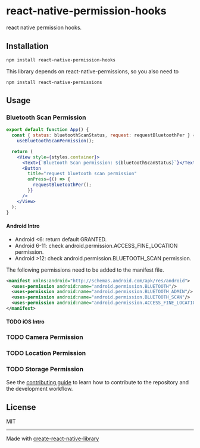 # react-native-permission-hooks

react native permission hooks.

## Installation

```sh
npm install react-native-permission-hooks
```

This library depends on react-native-permissions, so you also need to

```shell
npm install react-native-permissions
```

## Usage

### Bluetooth Scan Permission

```jsx
export default function App() {
  const { status: bluetoothScanStatus, request: requestBluetoothPer } =
    useBluetoothScanPermission();

  return (
    <View style={styles.container}>
      <Text>{`Bluetooth Scan permission: ${bluetoothScanStatus}`}</Text>
      <Button
        title="request bluetooth scan permission"
        onPress={() => {
          requestBluetoothPer();
        }}
      />
    </View>
  );
}
```

#### Android Intro

- Android <6: return default GRANTED.
- Android 6-11: check android.permission.ACCESS_FINE_LOCATION permission.
- Android >12: check android.permission.BLUETOOTH_SCAN permission.

The following permissions need to be added to the manifest file.

```xml
<manifest xmlns:android="http://schemas.android.com/apk/res/android">
  <uses-permission android:name="android.permission.BLUETOOTH"/>
  <uses-permission android:name="android.permission.BLUETOOTH_ADMIN"/>
  <uses-permission android:name="android.permission.BLUETOOTH_SCAN"/>
  <uses-permission android:name="android.permission.ACCESS_FINE_LOCATION"/>
</manifest>
```

#### TODO iOS Intro


### TODO Camera Permission
### TODO Location Permission
### TODO Storage Permission

See the [contributing guide](CONTRIBUTING.md) to learn how to contribute to the repository and the development workflow.

## License

MIT

---

Made with [create-react-native-library](https://github.com/callstack/react-native-builder-bob)
